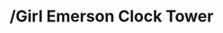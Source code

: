 ---
pid: WS16
title: "/Girl Emerson Clock Tower"
location_transcription: Wasinton Square park
zipcode: '19106'
outside_phl: 
neighborhood: Society Hill,Old City
age: '8'
age_range: 6-13
instagram: 
image_file_name: WS_16.jpg
proposal_transcription: clock tower with hearts //Emerson clock tower//
topic: Unknown
topic_summary: '0'
type: Building,Infrastructure,Concrete
keywords_other: Washington square park, clock tower
credit: "/Girl Emerson"
image_labels: 
twitter: 
facebook: 
permalink: "/monuments/ws16/"
layout: item-page
---